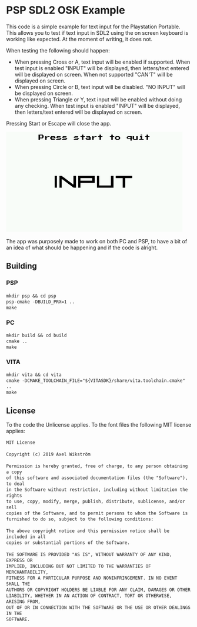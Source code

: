 # PSP SDL2 OSK Example

This code is a simple example for text input for the Playstation Portable. This allows you to test if text input in SDL2 using the on screen keyboard is working like expected. At the moment of writing, it does not.

When testing the following should happen:

- When pressing Cross or A, text input will be enabled if supported. When test input is enabled "INPUT" will be displayed, then letters/text entered will be displayed on screen. When not supported "CAN'T" will be displayed on screen.
- When pressing Circle or B, text input will be disabled. "NO INPUT" will be displayed on screen.
- When pressing Triangle or Y, text input will be enabled without doing any checking.  When test input is enabled "INPUT" will be displayed, then letters/text entered will be displayed on screen.

Pressing Start or Escape will close the app.

![screenshot](screenshot.png)

The app was purposely made to work on both PC and PSP, to have a bit of an idea of what should be happening and if the code is alright.

## Building

### PSP

```
mkdir psp && cd psp
psp-cmake -DBUILD_PRX=1 ..
make
```

### PC

```
mkdir build && cd build
cmake ..
make
```

### VITA

```
mkdir vita && cd vita
cmake -DCMAKE_TOOLCHAIN_FILE="${VITASDK}/share/vita.toolchain.cmake" ..
make
```

## License

To the code the Unlicense applies. To the font files the following MIT license applies:

```
MIT License

Copyright (c) 2019 Axel Wikström

Permission is hereby granted, free of charge, to any person obtaining a copy
of this software and associated documentation files (the "Software"), to deal
in the Software without restriction, including without limitation the rights
to use, copy, modify, merge, publish, distribute, sublicense, and/or sell
copies of the Software, and to permit persons to whom the Software is
furnished to do so, subject to the following conditions:

The above copyright notice and this permission notice shall be included in all
copies or substantial portions of the Software.

THE SOFTWARE IS PROVIDED "AS IS", WITHOUT WARRANTY OF ANY KIND, EXPRESS OR
IMPLIED, INCLUDING BUT NOT LIMITED TO THE WARRANTIES OF MERCHANTABILITY,
FITNESS FOR A PARTICULAR PURPOSE AND NONINFRINGEMENT. IN NO EVENT SHALL THE
AUTHORS OR COPYRIGHT HOLDERS BE LIABLE FOR ANY CLAIM, DAMAGES OR OTHER
LIABILITY, WHETHER IN AN ACTION OF CONTRACT, TORT OR OTHERWISE, ARISING FROM,
OUT OF OR IN CONNECTION WITH THE SOFTWARE OR THE USE OR OTHER DEALINGS IN THE
SOFTWARE.
```
